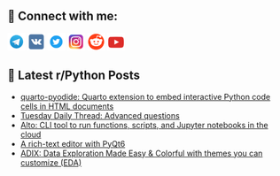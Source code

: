 ## 🔎 Connect with me:
[<img src="https://github.com/bullbesh/bullbesh/blob/main/images/Telegram.png" width="32" height="32" />](https://t.me/bullbesh)
[<img src="https://github.com/bullbesh/bullbesh/blob/main/images/VK.png" width="32" height="32" />](https://vk.com/bullbesh)
[<img src="https://github.com/bullbesh/bullbesh/blob/main/images/Twitter.png" width="32" height="32" />](https://twitter.com/bullbesh1)
[<img src="https://github.com/bullbesh/bullbesh/blob/main/images/Instagram.png" width="32" height="32" />](https://www.instagram.com/bullbesh)
[<img src="https://github.com/bullbesh/bullbesh/blob/main/images/Reddit.png" width="32" height="32" />](https://www.reddit.com/user/bullbesh)
[<img src="https://github.com/bullbesh/bullbesh/blob/main/images/YouTube.png" width="32" height="32" />](https://www.youtube.com/channel/UCtfjRs6uzgq5mfm8S06WTcg)

## 📕 Latest r/Python Posts
<!-- BLOG-POST-LIST:START -->
- [quarto-pyodide: Quarto extension to embed interactive Python code cells in HTML documents](https://www.reddit.com/r/Python/comments/1av6i9j/quartopyodide_quarto_extension_to_embed/)
- [Tuesday Daily Thread: Advanced questions](https://www.reddit.com/r/Python/comments/1av32qn/tuesday_daily_thread_advanced_questions/)
- [Alto: CLI tool to run functions, scripts, and Jupyter notebooks in the cloud](https://www.reddit.com/r/Python/comments/1aupuzl/alto_cli_tool_to_run_functions_scripts_and/)
- [A rich-text editor with PyQt6](https://www.reddit.com/r/Python/comments/1aui2lg/a_richtext_editor_with_pyqt6/)
- [ADIX: Data Exploration Made Easy &amp; Colorful with themes you can customize &lpar;EDA&rpar;](https://www.reddit.com/r/Python/comments/1auhhvi/adix_data_exploration_made_easy_colorful_with/)
<!-- BLOG-POST-LIST:END -->
